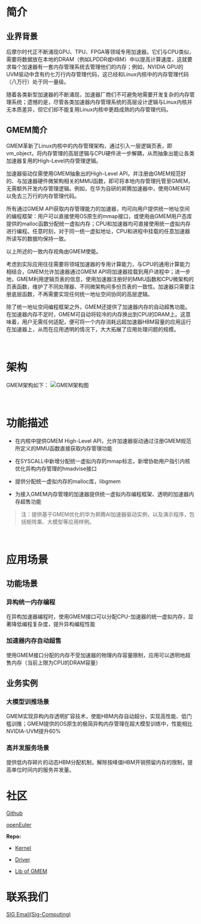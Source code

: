 # 简介

## 业界背景
后摩尔时代正不断涌现GPU、TPU、FPGA等领域专用加速器。它们与CPU类似，需要将数据放在本地的DRAM（例如LPDDR或HBM）中以提高计算速度，这就要求每个加速器有一套内存管理系统去管理他们的内存；例如，NVIDIA GPU的UVM驱动中含有约七万行内存管理代码，这已经和Linux内核中的内存管理代码（八万行）处于同一量级。

随着各类新型加速器的不断涌现，加速器厂商们不可避免地需要开发复杂的内存管理系统；遗憾的是，尽管各类加速器内存管理系统的高层设计逻辑与Linux内核并无本质差异，但它们却不能复用Linux内核中更趋成熟的内存管理代码。

## GMEM简介
GMEM革新了Linux内核中的内存管理架构，通过引入一层逻辑页表，即vm_object，将内存管理的高层逻辑与CPU硬件进一步解耦，从而抽象出能让各类加速器复用的High-Level内存管理逻辑。

加速器驱动仅需使用GMEM抽象出的High-Level API，并注册由GMEM规范好的、与加速器硬件微架构相关的MMU函数，即可将本地内存管理托管至GMEM，无需额外开发内存管理逻辑。例如，在华为自研的昇腾加速器中，使用GMEM可以免去三万行的内存管理代码。

所有通过GMEM API获取内存管理能力的加速器，均可向用户提供统一地址空间的编程框架：用户可以直接使用OS原生的mmap接口，或使用由GMEM用户态库提供的malloc函数分配统一虚拟内存；CPU和加速器均可直接使用统一虚拟内存进行编程。任意时刻，对于同一统一虚拟地址，CPU和进程中挂载的任意加速器所读写的数据均保持一致。

以上所述的一致内存视角由GMEM使能。

考虑到实际应用往往需要将领域加速器的专用计算能力，与CPU的通用计算能力相结合，GMEM允许加速器通过GMEM API将加速器挂载到用户进程中；进一步地，GMEM利用逻辑页表的信息，使用加速器注册好的MMU函数和CPU微架构的页表函数，维护了不同处理器、不同微架构间多份页表的一致性。加速器只需要注册底层函数，不再需要实现任何统一地址空间协同的高层逻辑。

除了统一地址空间编程框架之外，GMEM还提供了加速器内存的自动超售功能。在加速器内存不足时，GMEM可自动将较冷的内存换出到CPU的DRAM上。这意味着，用户无需任何适配，便可将一个内存消耗远超加速器HBM容量的应用运行在加速器上，从而在应用透明的情况下，大大拓展了应用处理问题的规模。


</br>

# 架构
GMEM架构如下：
![GMEM架构图](/assets/index/image-20230917-gmem-arch.jpg)


</br>

# 功能描述

- 在内核中提供GMEM High-Level API，允许加速器驱动通过注册GMEM规范所定义的MMU函数直接获取内存管理功能

- 在SYSCALL中新增分配统一虚拟内存的mmap标志，新增协助用户指引内核优化异构内存管理的hmadvise接口

- 提供分配统一虚拟内存的malloc库，libgmem

- 为接入GMEM内存管理的加速器提供统一虚拟内存编程框架、透明的加速器内存超售功能

> 注：提供基于GMEM优化的华为昇腾AI加速器驱动实例，以及演示程序，包括矩阵乘、大模型等应用样例。


</br>


# 应用场景

## 功能场景

### 异构统一内存编程

在异构加速器编程时，使用GMEM接口可以分配CPU-加速器的统一虚拟内存，显著降低编程复杂度，提升异构编程性能

### 加速器内存自动超售

使用GMEM接口分配的内存不受加速器的物理内存容量限制，应用可以透明地超售内存（当前上限为CPU的DRAM容量）


## 业务实例

### 大模型训推场景

GMEM实现异构内存透明扩容技术，使能HBM内存自动超分，实现高性能、低门槛训推；GMEM提供的OS原生的极简异构内存管理在超大模型训练中，性能相比NVIDIA-UVM提升60%

### 高并发服务场景

提供低内存碎片的动态HBM分配机制，解除按峰值HBM开销预留内存的限制，提高单位时间内的服务并发量。



# 社区

[Github]()

[openEuler]()

**Repo:**

- [Kernel](https://gitee.com/openeuler/kernel/blob/openEuler-23.09/mm/gmem.c)

- [Driver](https://gitee.com/openeuler/kernel/tree/openEuler-23.09/drivers/remote_pager)

- [Lib of GMEM](https://gitee.com/openeuler/libgmem)


# 联系我们
[SIG Email(Sig-Computing)](dev@openeuler.org)








